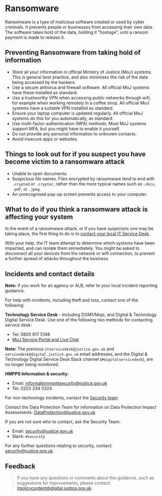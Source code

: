 # Ransomware

Ransomware is a type of malicious software created or used by cyber criminals. It prevents people or businesses from accessing their own data. The software takes hold of the data, holding it "hostage", until a ransom payment is made to release it.

## Preventing Ransomware from taking hold of information

-   Store all your information in official Ministry of Justice \(MoJ\) systems. This is general best practice, and also minimises the risk of the data being accessed by the hackers.
-   Use a secure antivirus and firewall software. All official MoJ systems have these installed as standard.
-   Use a trustworthy VPN when accessing public networks through wifi, for example when working remotely in a coffee shop. All official MoJ systems have a suitable VPN installed as standard.
-   Ensure your laptop computer is updated regularly. All official MoJ systems do this for you automatically, as standard.
-   Use multi-factor authentication \(MFA\) methods. Most MoJ systems support MFA, but you might have to enable it yourself.
-   Do not provide any personal information to unknown contacts.
-   Avoid insecure apps or websites.

## Things to look out for if you suspect you have become victim to a ransomware attack

-   Unable to open documents.
-   Suspicious file names. Files encrypted by ransomware tend to end with `.crypted` or `.cryptor`, rather than the more typical names such as `.docx`, `.pdf`, or `.jpeg`.
-   An unrecognised pop-up screen prevents access to your computer.

## What to do if you think a ransomware attack is affecting your system

In the event of a ransomware attack, or if you have suspicions one may be taking place, the first thing to do is to [contact your local IT Service Desk](#incidents-and-contact-details).

With your help, the IT team attempt to determine which systems have been impacted, and can isolate them immediately. You might be asked to disconnect all your devices from the network or wifi connection, to prevent a further spread of attacks throughout the business.

## Incidents and contact details

**Note:** If you work for an agency or ALB, refer to your local incident reporting guidance.

For help with incidents, including theft and loss, contact one of the following:

**Technology Service Desk** - including DOM1/Mojo, and Digital &amp; Technology Digital Service Desk. Use one of the following two methods for contacting service desk:

-   Tel: 0800 917 5148
-   [MoJ Service Portal and Live Chat](https://mojprod.service-now.com/moj_sp)

**Note:** The previous `itservicedesk@justice.gov.uk` and `servicedesk@digital.justice.gov.uk` email addresses, and the Digital &amp; Technology Digital Service Desk Slack channel \(`#digitalservicedesk`\), are no longer being monitored.

**HMPPS Information &amp; security:**

-   Email: [informationmgmtsecurity@justice.gov.uk](mailto:informationmgmtsecurity@justice.gov.uk)
-   Tel: 0203 334 0324

For non-technology incidents, contact the [Security team](mailto:security@justice.gov.uk)

Contact the Data Protection Team for information on Data Protection Impact Assessments: [DataProtection@justice.gov.uk](mailto:DataProtection@justice.gov.uk)

If you are not sure who to contact, ask the Security Team:

-   Email: [security@justice.gov.uk](mailto:security@justice.gov.uk)
-   Slack: `#security`

For any further questions relating to security, contact: [security@justice.gov.uk](mailto:security@justice.gov.uk).

## Feedback

> If you have any questions or comments about this guidance, such as suggestions for improvements, please contact: [itpolicycontent@digital.justice.gov.uk](mailto:itpolicycontent@digital.justice.gov.uk).

